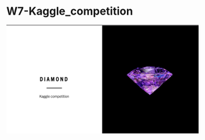 # W7-Kaggle_competition

![Imagen_text](https://github.com/Carmen-r/W7-Kaggle_competition/blob/main/diamond.jpg)

